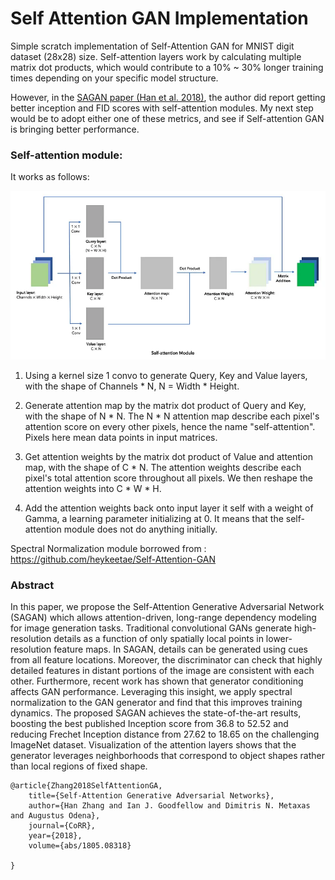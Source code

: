 # Self Attention GAN Implementation
Simple scratch implementation of Self-Attention GAN for MNIST digit dataset (28x28) size. Self-attention layers work by calculating multiple matrix dot products, which would contribute to a 10% ~ 30% longer training times depending on your specific model structure.

However, in the [SAGAN paper (Han et al. 2018)](https://arxiv.org/abs/1805.08318), the author did report getting better inception and FID scores with self-attention modules. My next step would be to adopt either one of these metrics, and see if Self-attention GAN is bringing better performance. 

### Self-attention module:
It works as follows: 

![](self_attention_module_gan.png)

1. Using a kernel size 1 convo to generate Query, Key and Value layers, with the shape of Channels * N, N = Width * Height.

2. Generate attention map by the matrix dot product of Query and Key, with the shape of N * N. The N * N attention map describe each pixel's attention score on every other pixels, hence the name "self-attention". Pixels here mean data points in input matrices.

3. Get attention weights by the matrix dot product of Value and attention map, with the shape of C * N. The attention weights describe each pixel's total attention score throughout all pixels. We then reshape the attention weights into C * W * H.

4. Add the attention weights back onto input layer it self with a weight of Gamma, a learning parameter initializing at 0. It means that the self-attention module does not do anything initially.

Spectral Normalization module borrowed from :  https://github.com/heykeetae/Self-Attention-GAN 

### Abstract
In this paper, we propose the Self-Attention Generative Adversarial Network (SAGAN) which allows attention-driven, long-range dependency modeling for image generation tasks. Traditional convolutional GANs generate high-resolution details as a function of only spatially local points in lower-resolution feature maps. In SAGAN, details can be generated using cues from all feature locations. Moreover, the discriminator can check that highly detailed features in distant portions of the image are consistent with each other. Furthermore, recent work has shown that generator conditioning affects GAN performance. Leveraging this insight, we apply spectral normalization to the GAN generator and find that this improves training dynamics. The proposed SAGAN achieves the state-of-the-art results, boosting the best published Inception score from 36.8 to 52.52 and reducing Frechet Inception distance from 27.62 to 18.65 on the challenging ImageNet dataset. Visualization of the attention layers shows that the generator leverages neighborhoods that correspond to object shapes rather than local regions of fixed shape.
 
```
@article{Zhang2018SelfAttentionGA,
    title={Self-Attention Generative Adversarial Networks},
    author={Han Zhang and Ian J. Goodfellow and Dimitris N. Metaxas and Augustus Odena},
    journal={CoRR},
    year={2018},
    volume={abs/1805.08318}

}
```

